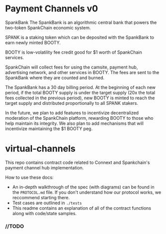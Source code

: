 # Payment Channels v0


SpankBank
The SpankBank is an algorithmic central bank that powers the two-token SpankChain economic system.

SPANK is a staking token which can be deposited with the SpankBank to earn newly minted BOOTY.

BOOTY is low-volatility fee credit good for $1 worth of SpankChain services.

SpankChain will collect fees for using the camsite, payment hub, advertising network, and other services in BOOTY. The fees are sent to the SpankBank where they are counted and burned.

The SpankBank has a 30 day billing period. At the beginning of each new period, if the total BOOTY supply is under the target supply (20x the total fees collected in the previous period), new BOOTY is minted to reach the target supply and distributed proportionally to all SPANK stakers.

In the future, we plan to add features to incentivize decentralized moderation of the SpankChain platform, rewarding BOOTY to those who help maintain its integrity. We also plan to add mechanisms that will incentivize maintaining the $1 BOOTY peg.



# virtual-channels
This repo contains contract code related to Connext and Spankchain's payment channel hub implementation. 

How to use these docs: 
- An in-depth walkthrough of the spec (with diagrams) can be found in the `PROTOCOL.md` file. If you don't understand how our protocol works, we reccommend starting there.
- Test cases are outlined in `./tests`
- This readme contains an explanation of all of the contract functions along with code/state samples.

### //TODO
